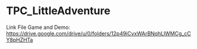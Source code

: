 # TPC_LittleAdventure
Link File Game and Demo: https://drive.google.com/drive/u/0/folders/12p49iCvxWArBNqhLlWMCg_cCY8pHZHTa
